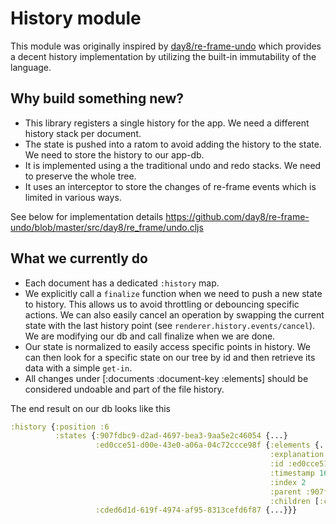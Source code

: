 # History  module

This module was originally inspired by [day8/re-frame-undo](https://github.com/day8/re-frame-undo) which provides a decent history implementation by utilizing the built-in immutability of the language.

## Why build something new?

- This library registers a single history for the app. We need a different history stack per document.
- The state is pushed into a ratom to avoid adding the history to the state. We need to store the history to our app-db.
- It is implemented using a the traditional undo and redo stacks. We need to preserve the whole tree.
- It uses an interceptor to store the changes of re-frame events which is limited in various ways.

See below for implementation details
https://github.com/day8/re-frame-undo/blob/master/src/day8/re_frame/undo.cljs

## What we currently do

- Each document has a dedicated `:history` map.
- We explicitly call a `finalize` function when we need to push a new state to history. This allows us to avoid throttling or debouncing specific actions. We can also easily cancel an operation by swapping the current state with the last history point (see `renderer.history.events/cancel`). We are modifying our db and call finalize when we are done.
- Our state is normalized to easily access specific points in history. We can then look for a specific state on our tree by id and then retrieve its data with a simple `get-in`.
- All changes under [:documents :document-key :elements] should be considered undoable and part of the file history.

The end result on our db looks like this
```clojure
:history {:position :6
          :states {:907fdbc9-d2ad-4697-bea3-9aa5e2c46054 {...}
                   :ed0cce51-d00e-43e0-a06a-04c72ccce98f {:elements {...} ; Our actual state
                                                          :explanation "Set x to 500.3"
                                                          :id :ed0cce51-d00e-43e0-a06a-04c72ccce98f
                                                          :timestamp 1647882725718
                                                          :index 2
                                                          :parent :907fdbc9-d2ad-4697-bea3-9aa5e2c46054
                                                          :children [:cded6d1d-619f-4974-af95-8313cefd6f87]}
                   :cded6d1d-619f-4974-af95-8313cefd6f87 {...}}}
```
